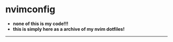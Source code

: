 # nvimconfig
 * **none of this is my code!!!**
* **this is simply here as a archive of my nvim dotfiles!**
* **
